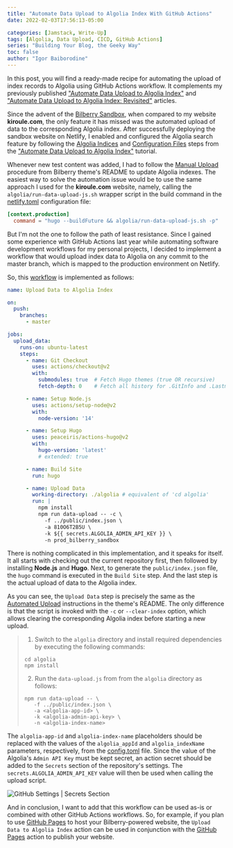 ```yaml
---
title: "Automate Data Upload to Algolia Index With GitHub Actions"
date: 2022-02-03T17:56:13-05:00

categories: [Jamstack, Write-Up]
tags: [Algolia, Data Upload, CICD, GitHub Actions]
series: "Building Your Blog, the Geeky Way"
toc: false
author: "Igor Baiborodine"
---
```


In this post, you will find a ready-made recipe for automating the upload of index records to Algolia using GitHub Actions workflow. 
It complements my previously published ["Automate Data Upload to Algolia Index"](/article/automate-data-upload-to-algolia-index/) and ["Automate Data Upload to Algolia Index: Revisited"](/article/automate-data-upload-to-algolia-index-revisited/) articles.

<!--more-->

Since the advent of the [Bilberry Sandbox](https://www.bilberry-sandbox.kiroule.com/), when compared to my website **kiroule.com**, the only feature it has missed was the automated upload of data to the corresponding Algolia index. 
After successfully deploying the sandbox website on Netlify, I enabled and configured the Algolia search feature by following the [Algolia Indices](/article/automate-data-upload-to-algolia-index/#algolia-indices) and [Configuration Files](/article/automate-data-upload-to-algolia-index/#configuration-files) steps from the ["Automate Data Upload to Algolia Index"](/article/automate-data-upload-to-algolia-index/) tutorial.

Whenever new test content was added, I had to follow the [Manual Upload](https://github.com/Lednerb/bilberry-hugo-theme#manual-upload) procedure from Bilberry theme's README to update Algolia indexes. 
The easiest way to solve the automation issue would be to use the same approach I used for the **kiroule.com** website, namely, calling the `algolia/run-data-upload-js.sh` wrapper script in the build command in the [netlify.toml](https://github.com/igor-baiborodine/kiroule.com/blob/a3462192f1ef123d667906252662cc12dea4a520/netlify.toml) configuration file:
```toml
[context.production]
  command = "hugo --buildFuture && algolia/run-data-upload-js.sh -p"
```

But I'm not the one to follow the path of least resistance. 
Since I gained some experience with GitHub Actions last year while automating software development workflows for my personal projects, I decided to implement a workflow that would upload index data to Algolia on any commit to the master branch, which is mapped to the production environment on Netlify.

So, this [workflow](https://github.com/igor-baiborodine/bilberry-hugo-theme-sandbox/blob/3c77ff2352ca7c5fe5ed460aa5b7df80cd9b03e8/.github/workflows/upload-data-to-algolia-index.yml) is implemented as follows:
```yml
name: Upload Data to Algolia Index

on:
  push:
    branches:
      - master

jobs:
  upload_data:
    runs-on: ubuntu-latest
    steps:
      - name: Git Checkout
        uses: actions/checkout@v2
        with:
          submodules: true  # Fetch Hugo themes (true OR recursive)
          fetch-depth: 0    # Fetch all history for .GitInfo and .Lastmod

      - name: Setup Node.js
        uses: actions/setup-node@v2
        with:
          node-version: '14'

      - name: Setup Hugo
        uses: peaceiris/actions-hugo@v2
        with:
          hugo-version: 'latest'
          # extended: true

      - name: Build Site
        run: hugo

      - name: Upload Data
        working-directory: ./algolia # equivalent of 'cd algolia'
        run: |
          npm install
          npm run data-upload -- -c \
            -f ../public/index.json \
            -a 810O6T2B5U \
            -k ${{ secrets.ALGOLIA_ADMIN_API_KEY }} \
            -n prod_bilberry_sandbox
```

There is nothing complicated in this implementation, and it speaks for itself. 
It all starts with checking out the current repository first, then followed by installing **Node.js** and **Hugo**. 
Next, to generate the `public/index.json` file, the `hugo` command is executed in the `Build Site` step. 
And the last step is the actual upload of data to the Algolia index.

As you can see, the `Upload Data` step is precisely the same as the [Automated Upload](https://github.com/Lednerb/bilberry-hugo-theme#automated-upload) instructions in the theme's README.
The only difference is that the script is invoked with the `-c` or `--clear-index` option, which allows clearing the corresponding Algolia index before starting a new upload.
>1. Switch to the `algolia` directory and install required dependencies by executing the following commands:
>  ```shell script
> cd algolia
> npm install
>  ```
>2. Run the `data-upload.js` from from the `algolia` directory as follows:
>  ```shell script
> npm run data-upload -- \
>     -f ../public/index.json \
>     -a <algolia-app-id> \
>     -k <algolia-admin-api-key> \
>     -n <algolia-index-name>
>  ```

The `algolia-app-id` and `algolia-index-name` placeholders should be replaced with the values of the `algolia_appId` and `algolia_indexName` parameters, respectively, from the [config.toml](https://github.com/igor-baiborodine/bilberry-hugo-theme-sandbox/blob/3c77ff2352ca7c5fe5ed460aa5b7df80cd9b03e8/config.toml) file. 
Since the value of the Algolia's `Admin API Key` must be kept secret, an action secret should be added to the `Secrets` section of the repository's settings. 
The `secrets.ALGOLIA_ADMIN_API_KEY` value will then be used when calling the upload script.

![GitHub Settings | Secrets Section](/img/content/article/automate-data-upload-to-algolia-index-with-github-actions/github-settings-secrets-section.png)

And in conclusion, I want to add that this workflow can be used as-is or combined with other GitHub Actions workflows. 
So, for example, if you plan to use [GitHub Pages](https://pages.github.com/) to host your Bilberry-powered website, the `Upload Data to Algolia Index` action can be used in conjunction with the [GitHub Pages](https://gohugo.io/hosting-and-deployment/hosting-on-github/#build-hugo-with-github-action) action to publish your website. 
